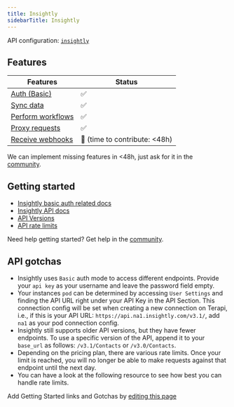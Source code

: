 ```yaml
---
title: Insightly
sidebarTitle: Insightly
---
```


API configuration: [`insightly`](https://terapi.dev/providers.yaml)

## Features

| Features | Status |
| - | - |
| [Auth (Basic)](/integrate/guides/authorize-an-api) | ✅ |
| [Sync data](https://terapi.gitbook.io/terapi-api-explorer/integrate/guides/sync-data-from-an-api) | ✅ |
| [Perform workflows](https://terapi.gitbook.io/terapi-api-explorer/integrate/guides/perform-workflows-with-an-api) | ✅ |
| [Proxy requests](https://terapi.gitbook.io/terapi-api-explorer/integrate/guides/proxy-requests-to-an-api) | ✅ |
| [Receive webhooks](https://terapi.gitbook.io/terapi-api-explorer/integrate/guides/receive-webhooks-from-an-api) | 🚫 (time to contribute: &lt;48h) |

We can implement missing features in &lt;48h, just ask for it in the [community](https://terapi.dev/slack).

## Getting started

-   [Insightly basic auth related docs](https://api.na1.insightly.com/v3.1/#!/Overview/Introduction)
-   [Insightly API docs](https://api.na1.insightly.com/v3.1)
-   [API Versions](https://api.na1.insightly.com/v3.1/#!/Overview/Introduction)
-   [API rate limits](https://api.na1.insightly.com/v3.1/#!/Overview/Technical_Details)

Need help getting started? Get help in the [community](https://terapi.dev/slack).

## API gotchas

- Insightly uses `Basic` auth mode to access different endpoints. Provide your `api key` as your username and leave the password field empty.
- Your instances `pod` can be determined by accessing `User Settings` and finding the API URL right under your API Key in the API Section. This connection config will be set when creating a new connection on Terapi, i.e., if this is your API URL: `https://api.na1.insightly.com/v3.1/`, add `na1` as your pod connection config.
- Insightly still supports older API versions, but they have fewer endpoints. To use a specific version of the API, append it to your `base_url` as follows: `/v3.1/Contacts` or `/v3.0/Contacts`.
- Depending on the pricing plan, there are various rate limits. Once your limit is reached, you will no longer be able to make requests against that endpoint until the next day.
- You can have a look at the following resource to see how best you can handle rate limits.

Add Getting Started links and Gotchas by [editing this page]()

